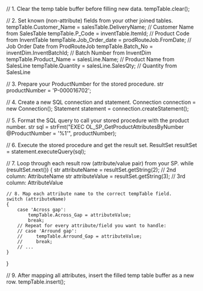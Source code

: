 // 1. Clear the temp table buffer before filling new data.
tempTable.clear();

// 2. Set known (non-attribute) fields from your other joined tables.
tempTable.Customer_Name   = salesTable.DeliveryName;         // Customer Name from SalesTable
tempTable.P_Code          = inventTable.ItemId;              // Product Code from InventTable
tempTable.Job_Order_date  = prodRouteJob.FromDate;           // Job Order Date from ProdRouteJob
tempTable.Batch_No        = inventDim.InventBatchId;         // Batch Number from InventDim
tempTable.Product_Name    = salesLine.Name;                  // Product Name from SalesLine
tempTable.Quantity        = salesLine.SalesQty;              // Quantity from SalesLine

// 3. Prepare your ProductNumber for the stored procedure.
str productNumber = 'P-000016702';

// 4. Create a new SQL connection and statement.
Connection connection = new Connection();
Statement statement = connection.createStatement();

// 5. Format the SQL query to call your stored procedure with the product number.
str sql = strFmt("EXEC OL_SP_GetProductAttributesByNumber @ProductNumber = '%1'", productNumber);

// 6. Execute the stored procedure and get the result set.
ResultSet resultSet = statement.executeQuery(sql);

// 7. Loop through each result row (attribute/value pair) from your SP.
while (resultSet.next())
{
    str attributeName  = resultSet.getString(2); // 2nd column: AttributeName
    str attributeValue = resultSet.getString(3); // 3rd column: AttributeValue

    // 8. Map each attribute name to the correct tempTable field.
    switch (attributeName)
    {
        case 'Across gap':
            tempTable.Across_Gap = attributeValue;
            break;
        // Repeat for every attribute/field you want to handle:
        // case 'Arround gap':
        //     tempTable.Arround_Gap = attributeValue;
        //     break;
        // ...
    }
}

// 9. After mapping all attributes, insert the filled temp table buffer as a new row.
tempTable.insert();
